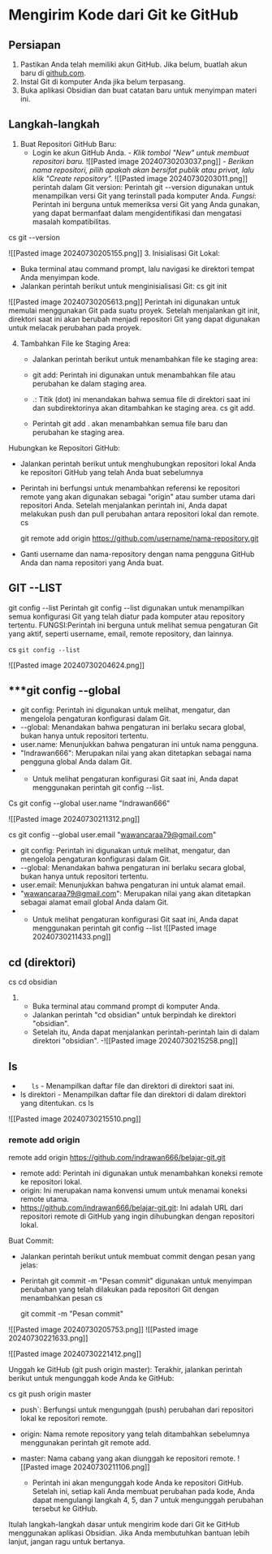# Mengirim Kode dari Git ke GitHub

## Persiapan
1. Pastikan Anda telah memiliki akun GitHub. Jika belum, buatlah akun baru di [github.com](https://github.com/).
2. Instal Git di komputer Anda jika belum terpasang.
3. Buka aplikasi Obsidian dan buat catatan baru untuk menyimpan materi ini.
## Langkah-langkah
1. Buat Repositori GitHub Baru:
   - Login ke akun GitHub Anda.
   *- Klik tombol "New" untuk membuat repositori baru.*
          ![[Pasted image 20240730203037.png]]
   *- Berikan nama repositori, pilih apakah akan bersifat publik atau privat, lalu klik "Create repository".*
        ![[Pasted image 20240730203011.png]]
perintah  dalam Git version:
   Perintah git --version digunakan untuk menampilkan versi Git yang terinstall pada komputer Anda.
    *Fungsi*: Perintah ini berguna untuk memeriksa versi Git yang Anda gunakan, yang dapat bermanfaat dalam mengidentifikasi dan mengatasi masalah kompatibilitas.

cs
git --version


![[Pasted image 20240730205155.png]]
3. Inisialisasi Git Lokal:
   - Buka terminal atau command prompt, lalu navigasi ke direktori tempat Anda menyimpan kode.
   - Jalankan perintah berikut untuk menginisialisasi Git:
     cs
     git init

![[Pasted image 20240730205613.png]]
Perintah ini digunakan untuk memulai menggunakan Git pada suatu proyek. Setelah menjalankan git init, direktori saat ini akan berubah menjadi repositori Git yang dapat digunakan untuk melacak perubahan pada proyek.



4. Tambahkan File ke Staging Area:
   - Jalankan perintah berikut untuk menambahkan file ke staging area:
    - git add: Perintah ini digunakan untuk menambahkan file atau perubahan ke dalam staging area.
    - .: Titik (dot) ini menandakan bahwa semua file di direktori saat ini dan subdirektorinya akan ditambahkan ke staging area.
cs
       git add.
  

   - Perintah git add . akan menambahkan semua file baru dan perubahan ke staging area.


 Hubungkan ke Repositori GitHub:
   - Jalankan perintah berikut untuk menghubungkan repositori lokal Anda ke repositori GitHub yang telah Anda buat sebelumnya
   - Perintah ini berfungsi untuk menambahkan referensi ke repositori remote yang akan digunakan sebagai "origin" atau sumber utama dari repositori Anda. Setelah menjalankan perintah ini, Anda dapat melakukan push dan pull perubahan antara repositori lokal dan remote.
     cs

     git remote add origin https://github.com/username/nama-repository.git
     
   - Ganti username dan nama-repository dengan nama pengguna GitHub Anda dan nama repositori yang Anda buat.

## GIT --LIST
git config --list 
Perintah git config --list digunakan untuk menampilkan semua konfigurasi Git yang telah diatur pada komputer atau repository tertentu.
FUNGSI:Perintah ini berguna untuk melihat semua pengaturan Git yang aktif, seperti username, email, remote repository, dan lainnya.

cs
`git config --list`

![[Pasted image 20240730204624.png]]


 ## ***git config --global 
 - git config: Perintah ini digunakan untuk melihat, mengatur, dan mengelola pengaturan konfigurasi dalam Git.
- --global: Menandakan bahwa pengaturan ini berlaku secara global, bukan hanya untuk repositori tertentu.
- user.name: Menunjukkan bahwa pengaturan ini untuk nama pengguna.
- "Indrawan666": Merupakan nilai yang akan ditetapkan sebagai nama pengguna global Anda dalam Git.
- - Untuk melihat pengaturan konfigurasi Git saat ini, Anda dapat menggunakan perintah git config --list.

Cs
git config --global user.name "Indrawan666"

![[Pasted image 20240730211312.png]]

cs
git config --global user.email "wawancaraa79@gmail.com"

 - git config: Perintah ini digunakan untuk melihat, mengatur, dan mengelola pengaturan konfigurasi dalam Git.
- --global: Menandakan bahwa pengaturan ini berlaku secara global, bukan hanya untuk repositori tertentu.
- user.email: Menunjukkan bahwa pengaturan ini untuk alamat email.
- "wawancaraa79@gmail.com": Merupakan nilai yang akan ditetapkan sebagai alamat email global Anda dalam Git.
-  - Untuk melihat pengaturan konfigurasi Git saat ini, Anda dapat menggunakan perintah git config --list
![[Pasted image 20240730211433.png]]


## cd (direktori)

cs
cd obsidian

1. - Buka terminal atau command prompt di komputer Anda.
    - Jalankan perintah "cd obsidian" untuk berpindah ke direktori "obsidian".
    - Setelah itu, Anda dapat menjalankan perintah-perintah lain di dalam direktori "obsidian".
    -![[Pasted image 20240730215258.png]]

## ls
- `   ls` - Menampilkan daftar file dan direktori di direktori saat ini.
- ls direktori - Menampilkan daftar file dan direktori di dalam direktori yang ditentukan.
cs
ls

![[Pasted image 20240730215510.png]]

### remote add origin

remote add origin https://github.com/indrawan666/belajar-git.git
- remote add: Perintah ini digunakan untuk menambahkan koneksi remote ke repositori lokal.
- origin: Ini merupakan nama konvensi umum untuk menamai koneksi remote utama.
- https://github.com/indrawan666/belajar-git.git: Ini adalah URL dari repositori remote di GitHub yang ingin dihubungkan dengan repositori lokal.

Buat Commit:
   - Jalankan perintah berikut untuk membuat commit dengan pesan yang jelas:
   - Perintah git commit -m "Pesan commit" digunakan untuk menyimpan perubahan yang telah dilakukan pada repositori Git dengan menambahkan pesan
     cs

     git commit -m "Pesan commit"
     
![[Pasted image 20240730205753.png]]
![[Pasted image 20240730221633.png]]

![[Pasted image 20240730221412.png]]

 Unggah ke GitHub   (git push origin master):
   Terakhir, jalankan perintah berikut untuk mengunggah kode Anda ke GitHub:

cs
git push  origin master


-  push`: Berfungsi untuk mengunggah (push) perubahan dari repositori lokal ke repositori remote.
- origin: Nama remote repository yang telah ditambahkan sebelumnya menggunakan perintah git remote add.
- master: Nama cabang yang akan diunggah ke repositori remote.
![[Pasted image 20240730211106.png]]
   
     
   - Perintah ini akan mengunggah kode Anda ke repositori GitHub. Setelah ini, setiap kali Anda membuat perubahan pada kode, Anda dapat mengulangi langkah 4, 5, dan 7 untuk mengunggah perubahan tersebut ke GitHub.

Itulah langkah-langkah dasar untuk mengirim kode dari Git ke GitHub menggunakan aplikasi Obsidian. Jika Anda membutuhkan bantuan lebih lanjut, jangan ragu untuk bertanya.